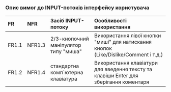 ### Опис вимог до INPUT-потоків інтерфейсу користувача


|FR |NFR|Засіб INPUT-потоку| Особливості використання|
|:-|:-|:-|:-|
|FR1.1|NFR1.3|2/3-кнопочний маніпулятор типу "миша"| Використання лівої кнопки "миші" для натискання кнопок (Like/Dislike/Comment і т.д.) |
|FR1.2|NFR1.4|стандартна комп`ютерна клавіатура|Використання клавіатури для введення тексту та клавіши Enter для зберігання коментаря|
